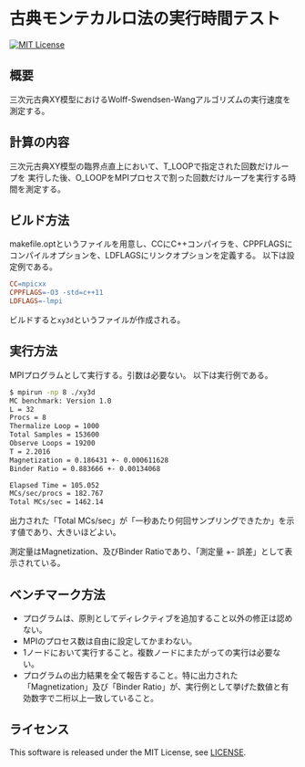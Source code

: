 # 古典モンテカルロ法の実行時間テスト

[![MIT License](http://img.shields.io/badge/license-MIT-blue.svg?style=flat)](LICENSE)

## 概要

三次元古典XY模型におけるWolff-Swendsen-Wangアルゴリズムの実行速度を測定する。

## 計算の内容

三次元古典XY模型の臨界点直上において、T_LOOPで指定された回数だけループを
実行した後、O_LOOPをMPIプロセスで割った回数だけループを実行する時間を測定する。

## ビルド方法

makefile.optというファイルを用意し、CCにC++コンパイラを、CPPFLAGSに
コンパイルオプションを、LDFLAGSにリンクオプションを定義する。
以下は設定例である。

```makefile
CC=mpicxx
CPPFLAGS=-O3 -std=c++11
LDFLAGS=-lmpi
```

ビルドすると`xy3d`というファイルが作成される。

## 実行方法

MPIプログラムとして実行する。引数は必要ない。
以下は実行例である。

```sh
$ mpirun -np 8 ./xy3d
MC benchmark: Version 1.0
L = 32
Procs = 8
Thermalize Loop = 1000
Total Samples = 153600
Observe Loops = 19200
T = 2.2016
Magnetization = 0.186431 +- 0.000611628
Binder Ratio = 0.883666 +- 0.00134068

Elapsed Time = 105.052
MCs/sec/procs = 182.767
Total MCs/sec = 1462.14
```

出力された「Total MCs/sec」が「一秒あたり何回サンプリングできたか」を示す値であり、大きいほどよい。

測定量はMagnetization、及びBinder Ratioであり、「測定量 +- 誤差」として表示されている。

## ベンチマーク方法

* プログラムは、原則としてディレクティブを追加すること以外の修正は認めない。
* MPIのプロセス数は自由に設定してかまわない。
* 1ノードにおいて実行すること。複数ノードにまたがっての実行は必要ない。
* プログラムの出力結果を全て報告すること。特に出力された「Magnetization」及び「Binder Ratio」が、実行例として挙げた数値と有効数字で二桁以上一致していること。

## ライセンス

This software is released under the MIT License, see [LICENSE](LICENSE).
